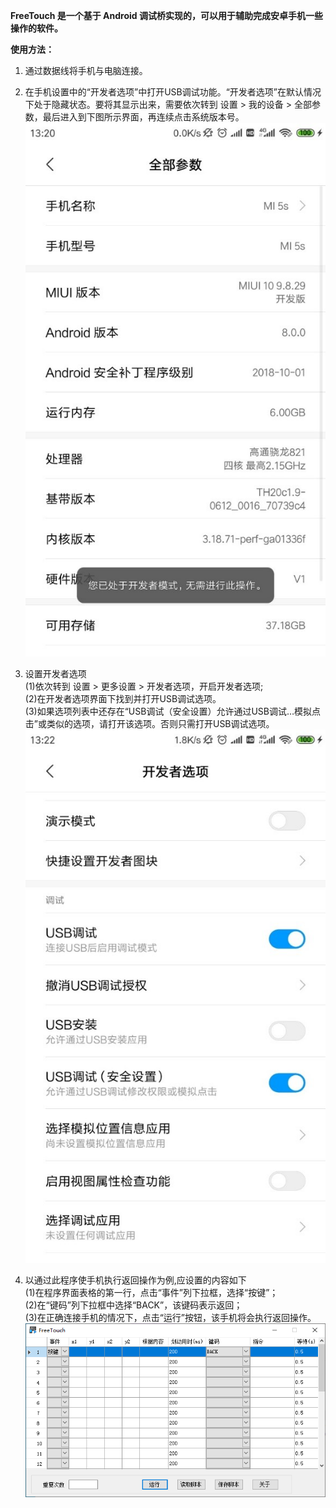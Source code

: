 **FreeTouch 是一个基于 Android 调试桥实现的，可以用于辅助完成安卓手机一些操作的软件。**  

**使用方法：**  

1. 通过数据线将手机与电脑连接。  

2. 在手机设置中的“开发者选项”中打开USB调试功能。“开发者选项”在默认情况下处于隐藏状态。要将其显示出来，需要依次转到 设置 > 我的设备 > 全部参数，最后进入到下图所示界面，再连续点击系统版本号。  
   ![image](/images/1.jpg)  

3. 设置开发者选项  
   (1)依次转到 设置 > 更多设置 > 开发者选项，开启开发者选项;  
   (2)在开发者选项界面下找到并打开USB调试选项。  
   (3)如果选项列表中还存在“USB调试（安全设置）允许通过USB调试…模拟点击”或类似的选项，请打开该选项。否则只需打开USB调试选项。  
   ![image](/images/2.jpg)  

4. 以通过此程序使手机执行返回操作为例,应设置的内容如下  
   (1)在程序界面表格的第一行，点击“事件”列下拉框，选择“按键”；  
   (2)在“键码”列下拉框中选择“BACK”，该键码表示返回；  
   (3)在正确连接手机的情况下，点击“运行”按钮，该手机将会执行返回操作。  
   ![image](/images/3.png)  
